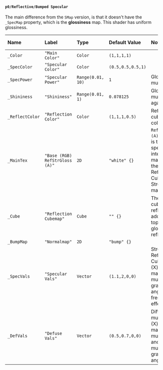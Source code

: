 #### `p0/Reflective/Bumped Specular`
The main difference from the `SMap` version, is that it doesn't have the `_SpecMap` property, which is the **glossiness** map. This shader has uniform glossiness.

| Name            | Label                          | Type              | Default Value     | Notes                                                                                                     | Mapping (KHR_materials_pbrSpecularGlossiness)                                    |
| :-------------- | :----------------------------- | :---------------- | :---------------- | :-------------------------------------------------------------------------------------------------------- | -------------------------------------------------------------------------------- |
| `_Color`        | `"Main Color"`                 | `Color`           | `(1,1,1,1)`       |                                                                                                           | `diffuseFactor = _Color`                                                         |
| `_SpecColor`    | `"Specular Color"`             | `Color`           | `(0.5,0.5,0.5,1)` |                                                                                                           | `specularFactor.xyz = _SpecColor.xyz`                                            |
| `_SpecPower`    | `"Specular Power"`             | `Range(0.01, 10)` | `1`               | Glossiness multiplier                                                                                     | `specularGlossinessTexture.a = _SpecPower * _Shininess`                          |
| `_Shininess`    | `"Shininess"`                  | `Range(0.01, 1)`  | `0.078125`        | Glossiness multiplier again (idk)                                                                         | `specularGlossinessTexture.a = _SpecPower * _Shininess`                          |
| `_ReflectColor` | `"Reflection Color"`           | `Color`           | `(1,1,1,0.5)`     | Reflection cubemap color                                                                                  | *discard*                                                                        |
| `_MainTex`      | `"Base (RGB) RefStrGloss (A)"` | `2D`              | `"white" {}`      | `RefStrGloss (A)` channel is the specular intensity map; *and* the Reflection Cubemap Strength map        | `diffuseTexture.rgb = _MainTex.rgb` `specularGlossinessTexture.rgb = _MainTex.a` |
| `_Cube`         | `"Reflection Cubemap"`         | `Cube`            | `"" {}`           | The cubemap reflection is added on top of the glossiness reflection                                       | *discard*                                                                        |
| `_BumpMap`      | `"Normalmap"`                  | `2D`              | `"bump" {}`       |                                                                                                           | `normalTexture = _BumpMap`                                                       |
| `_SpecVals`     | `"Specular Vals"`              | `Vector`          | `(1.1,2,0,0)`     | Strength of Reflection Cubemap. (X) is the main, (Y) is multiplier at grazing angles, fresnel-like effect | *discard*                                                                        |
| `_DefVals`      | `"Defuse Vals"`                | `Vector`          | `(0.5,0.7,0,0)`   | Diffuse multiplier. (X) is the main multiplier and (Y) is multiplier at grazing angles                    | `diffuseFactor.rgb *= _DefVals.x`                                                |
